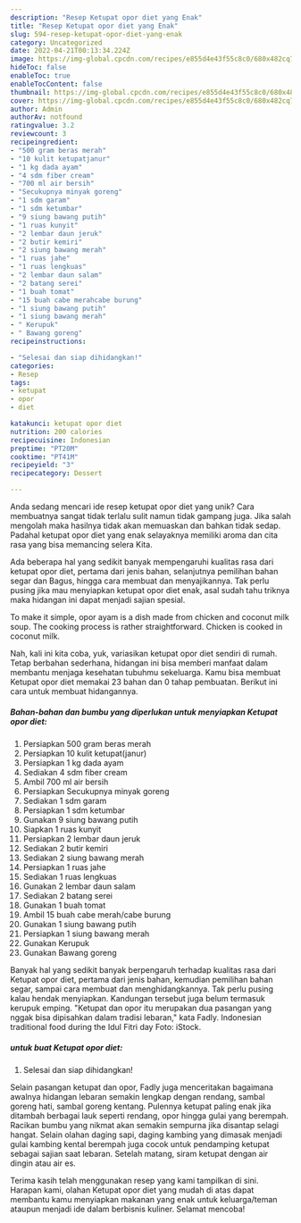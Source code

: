 ```yaml
---
description: "Resep Ketupat opor diet yang Enak"
title: "Resep Ketupat opor diet yang Enak"
slug: 594-resep-ketupat-opor-diet-yang-enak
category: Uncategorized
date: 2022-04-21T00:13:34.224Z
image: https://img-global.cpcdn.com/recipes/e855d4e43f55c8c0/680x482cq70/ketupat-opor-diet-foto-resep-utama.jpg
hideToc: false
enableToc: true
enableTocContent: false
thumbnail: https://img-global.cpcdn.com/recipes/e855d4e43f55c8c0/680x482cq70/ketupat-opor-diet-foto-resep-utama.jpg
cover: https://img-global.cpcdn.com/recipes/e855d4e43f55c8c0/680x482cq70/ketupat-opor-diet-foto-resep-utama.jpg
author: Admin
authorAv: notfound
ratingvalue: 3.2
reviewcount: 3
recipeingredient:
- "500 gram beras merah"
- "10 kulit ketupatjanur"
- "1 kg dada ayam"
- "4 sdm fiber cream"
- "700 ml air bersih"
- "Secukupnya minyak goreng"
- "1 sdm garam"
- "1 sdm ketumbar"
- "9 siung bawang putih"
- "1 ruas kunyit"
- "2 lembar daun jeruk"
- "2 butir kemiri"
- "2 siung bawang merah"
- "1 ruas jahe"
- "1 ruas lengkuas"
- "2 lembar daun salam"
- "2 batang serei"
- "1 buah tomat"
- "15 buah cabe merahcabe burung"
- "1 siung bawang putih"
- "1 siung bawang merah"
- " Kerupuk"
- " Bawang goreng"
recipeinstructions:

- "Selesai dan siap dihidangkan!"
categories:
- Resep
tags:
- ketupat
- opor
- diet

katakunci: ketupat opor diet 
nutrition: 200 calories
recipecuisine: Indonesian
preptime: "PT20M"
cooktime: "PT41M"
recipeyield: "3"
recipecategory: Dessert

---
```





Anda sedang mencari ide resep ketupat opor diet yang unik? Cara membuatnya sangat tidak terlalu sulit namun tidak gampang juga. Jika salah mengolah maka hasilnya tidak akan memuaskan dan bahkan tidak sedap. Padahal ketupat opor diet yang enak selayaknya memiliki aroma dan cita rasa yang bisa memancing selera Kita.





Ada beberapa hal yang sedikit banyak mempengaruhi kualitas rasa dari ketupat opor diet, pertama dari jenis bahan, selanjutnya pemilihan bahan segar dan Bagus, hingga cara membuat dan menyajikannya. Tak perlu pusing jika mau menyiapkan ketupat opor diet enak,      asal sudah tahu triknya maka hidangan ini dapat menjadi sajian spesial.














To make it simple, opor ayam is a dish made from chicken and coconut milk soup. The cooking process is rather straightforward. Chicken is cooked in coconut milk.






Nah, kali ini kita coba, yuk, variasikan ketupat opor diet sendiri di rumah. Tetap berbahan sederhana, hidangan ini bisa memberi manfaat dalam membantu menjaga kesehatan tubuhmu sekeluarga. Kamu bisa membuat Ketupat opor diet memakai 23 bahan dan 0 tahap pembuatan. Berikut ini cara untuk membuat hidangannya.

<!--inarticleads1-->

##### Bahan-bahan dan bumbu yang diperlukan untuk menyiapkan Ketupat opor diet:

1. Persiapkan 500 gram beras merah
1. Persiapkan 10 kulit ketupat(janur)
1. Persiapkan 1 kg dada ayam
1. Sediakan 4 sdm fiber cream
1. Ambil 700 ml air bersih
1. Persiapkan Secukupnya minyak goreng
1. Sediakan 1 sdm garam
1. Persiapkan 1 sdm ketumbar
1. Gunakan 9 siung bawang putih
1. Siapkan 1 ruas kunyit
1. Persiapkan 2 lembar daun jeruk
1. Sediakan 2 butir kemiri
1. Sediakan 2 siung bawang merah
1. Persiapkan 1 ruas jahe
1. Sediakan 1 ruas lengkuas
1. Gunakan 2 lembar daun salam
1. Sediakan 2 batang serei
1. Gunakan 1 buah tomat
1. Ambil 15 buah cabe merah/cabe burung
1. Gunakan 1 siung bawang putih
1. Persiapkan 1 siung bawang merah
1. Gunakan  Kerupuk
1. Gunakan  Bawang goreng


Banyak hal yang sedikit banyak berpengaruh terhadap kualitas rasa dari Ketupat opor diet, pertama dari jenis bahan, kemudian pemilihan bahan segar, sampai cara membuat dan menghidangkannya. Tak perlu pusing kalau hendak menyiapkan. Kandungan tersebut juga belum termasuk kerupuk emping. &#34;Ketupat dan opor itu merupakan dua pasangan yang nggak bisa dipisahkan dalam tradisi lebaran,&#34; kata Fadly. Indonesian traditional food during the Idul Fitri day Foto: iStock. 

<!--inarticleads2-->

#####  untuk buat Ketupat opor diet:


1. Selesai dan siap dihidangkan!

Selain pasangan ketupat dan opor, Fadly juga menceritakan bagaimana awalnya hidangan lebaran semakin lengkap dengan rendang, sambal goreng hati, sambal goreng kentang. Pulennya ketupat paling enak jika ditambah berbagai lauk seperti rendang, opor hingga gulai yang berempah. Racikan bumbu yang nikmat akan semakin sempurna jika disantap selagi hangat. Selain olahan daging sapi, daging kambing yang dimasak menjadi gulai kambing kental berempah juga cocok untuk pendamping ketupat sebagai sajian saat lebaran. Setelah matang, siram ketupat dengan air dingin atau air es. 

Terima kasih telah menggunakan resep yang kami tampilkan di sini. Harapan kami, olahan Ketupat opor diet yang mudah di atas dapat membantu kamu menyiapkan makanan yang enak untuk keluarga/teman ataupun menjadi ide dalam berbisnis kuliner. Selamat mencoba!

